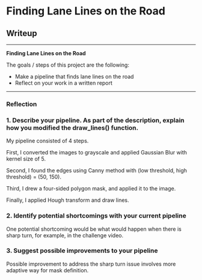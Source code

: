 
# **Finding Lane Lines on the Road** 

## Writeup 

---

**Finding Lane Lines on the Road**

The goals / steps of this project are the following:
* Make a pipeline that finds lane lines on the road
* Reflect on your work in a written report


---

### Reflection

### 1. Describe your pipeline. As part of the description, explain how you modified the draw_lines() function.

My pipeline consisted of 4 steps. 

First, I converted the images to grayscale and applied Gaussian Blur with kernel size of 5.

Second, I found the edges using Canny method with (low threshold, high threshold) = (50, 150).

Third, I drew a four-sided polygon mask, and applied it to the image.

Finally, I applied Hough transform and draw lines.


### 2. Identify potential shortcomings with your current pipeline


One potential shortcoming would be what would happen when there is sharp turn, for example, in the challenge video.


### 3. Suggest possible improvements to your pipeline

Possible improvement to address the sharp turn issue involves more adaptive way for mask definition.
